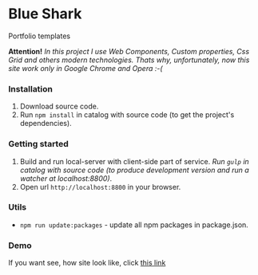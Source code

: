 # Blue Shark

Portfolio templates

**Attention!** *In this project I use Web Components, Custom properties, Css Grid and others modern technologies. Thats why, unfortunately, now this site work only in Google Chrome and Opera :-(*


### Installation

1. Download source code.
2. Run `npm install` in catalog with source code (to get the project's dependencies).


### Getting started

1. Build and run local-server with client-side part of service.
*Run `gulp` in catalog with source code (to produce development version and run a watcher at localhost:8800)*.
2. Open url `http://localhost:8800` in your browser.


### Utils

- `npm run update:packages` - update all npm packages in package.json.


### Demo

If you want see, how site look like, click [this link](https://kanastasiya.github.io/Blue_Shark/)
